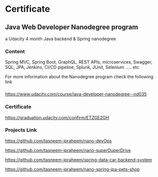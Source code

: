 # Certificate

## Java Web Developer Nanodegree program
a Udacity 4 month Java backend & Spring nanodegree

### Content
Spring MVC, Spring Boot, GraphQL, REST APIs, microservices, Swagger, 
SQL, JPA, Jenkins, CI/CD pipeline, Splunk, JUnit, Selenium ..... etc

For more information about the Nanodegree program check the following link
###
https://www.udacity.com/course/java-developer-nanodegree--nd035


### Certificate 
https://graduation.udacity.com/confirm/ETZGE2GH


### Projects Link

https://github.com/tasneem-ipraheem/nano-devOps

https://github.com/tasneem-ipraheem/nano-superDuperDrive

https://github.com/tasneem-ipraheem/spring-data-car-backend-system

https://github.com/tasneem-ipraheem/nano-spring-jpa-pets-shop


